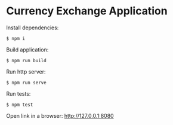 # Currency Exchange Application

Install dependencies:

``$ npm i``

Build application:

``$ npm run build``

Run http server:

``$ npm run serve``

Run tests:

``$ npm test``

Open link in a browser: http://127.0.0.1:8080